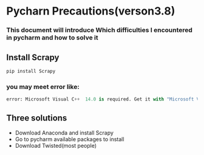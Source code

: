 # Pycharn Precautions(verson3.8)
### This document will introduce Which difficulties I encountered in pycharm and how to solve it 

## Install Scrapy
```python
pip install Scrapy
```
### you may meet error like:
```python
error: Microsoft Visual C++  14.0 is required. Get it with "Microsoft Visual C++ Build Tools": http://landinghub.visualstudio.com/visual-cpp-build-tools
```

## Three solutions
* Download Anaconda and install Scrapy
* Go to pycharm available packages to install
* Download Twisted(most people)










